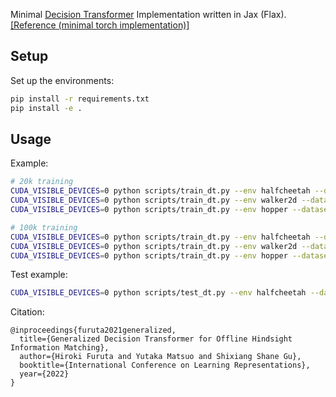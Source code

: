 Minimal [Decision Transformer](https://github.com/kzl/decision-transformer) Implementation written in Jax (Flax). [[Reference (minimal torch implementation)]](https://github.com/nikhilbarhate99/min-decision-transformer)

## Setup
Set up the environments:
```bash
pip install -r requirements.txt
pip install -e .
```

## Usage
Example:
```bash
# 20k training
CUDA_VISIBLE_DEVICES=0 python scripts/train_dt.py --env halfcheetah --dataset medium
CUDA_VISIBLE_DEVICES=0 python scripts/train_dt.py --env walker2d --dataset medium
CUDA_VISIBLE_DEVICES=0 python scripts/train_dt.py --env hopper --dataset medium

# 100k training
CUDA_VISIBLE_DEVICES=0 python scripts/train_dt.py --env halfcheetah --dataset medium --max_train_iters 20 --policy_save_iters 2 --num_updates_per_iter 5000
CUDA_VISIBLE_DEVICES=0 python scripts/train_dt.py --env walker2d --dataset medium --max_train_iters 20 --policy_save_iters 2 --num_updates_per_iter 5000
CUDA_VISIBLE_DEVICES=0 python scripts/train_dt.py --env hopper --dataset medium --max_train_iters 20 --policy_save_iters 2 --num_updates_per_iter 5000
```

Test example:
```bash
CUDA_VISIBLE_DEVICES=0 python scripts/test_dt.py --env halfcheetah --dataset medium --chk_pt_name dt_halfcheetah-medium-v2/seed_0/22-06-22-06-31-49/model_best.pt
```

Citation:
```
@inproceedings{furuta2021generalized,
  title={Generalized Decision Transformer for Offline Hindsight Information Matching},
  author={Hiroki Furuta and Yutaka Matsuo and Shixiang Shane Gu},
  booktitle={International Conference on Learning Representations},
  year={2022}
}
```
